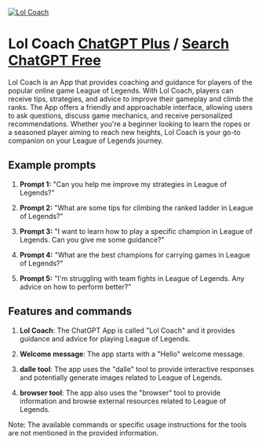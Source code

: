 
[![Lol Coach](https://files.oaiusercontent.com/file-8Z8JAvv74TP55JiWqC0J0udz?se=2123-10-18T20%3A23%3A39Z&sp=r&sv=2021-08-06&sr=b&rscc=max-age%3D31536000%2C%20immutable&rscd=attachment%3B%20filename%3D01e3a0e3-b348-4fa4-a917-91ec5420facb.png&sig=2S4tkVxLEAxEQQ5byU8oGeCRJGfuCnaxFGiaMJjDnag%3D)](https://chat.openai.com/g/g-lehmhsUfd-lol-coach)

# Lol Coach [ChatGPT Plus](https://chat.openai.com/g/g-lehmhsUfd-lol-coach) / [Search ChatGPT Free](https://gptcall.net/index.html#/?search=Lol%20Coach)

Lol Coach is an App that provides coaching and guidance for players of the popular online game League of Legends. With Lol Coach, players can receive tips, strategies, and advice to improve their gameplay and climb the ranks. The App offers a friendly and approachable interface, allowing users to ask questions, discuss game mechanics, and receive personalized recommendations. Whether you're a beginner looking to learn the ropes or a seasoned player aiming to reach new heights, Lol Coach is your go-to companion on your League of Legends journey.

## Example prompts

1. **Prompt 1:** "Can you help me improve my strategies in League of Legends?"

2. **Prompt 2:** "What are some tips for climbing the ranked ladder in League of Legends?"

3. **Prompt 3:** "I want to learn how to play a specific champion in League of Legends. Can you give me some guidance?"

4. **Prompt 4:** "What are the best champions for carrying games in League of Legends?"

5. **Prompt 5:** "I'm struggling with team fights in League of Legends. Any advice on how to perform better?"

## Features and commands

1. **Lol Coach**: The ChatGPT App is called "Lol Coach" and it provides guidance and advice for playing League of Legends.

2. **Welcome message**: The app starts with a "Hello" welcome message.

3. **dalle tool**: The app uses the "dalle" tool to provide interactive responses and potentially generate images related to League of Legends.

4. **browser tool**: The app also uses the "browser" tool to provide information and browse external resources related to League of Legends.

Note: The available commands or specific usage instructions for the tools are not mentioned in the provided information.


